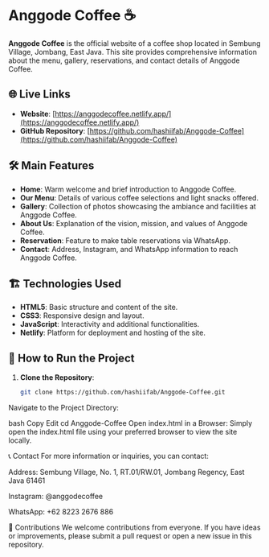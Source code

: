 # Anggode Coffee ☕

**Anggode Coffee** is the official website of a coffee shop located in Sembung Village, Jombang, East Java. This site provides comprehensive information about the menu, gallery, reservations, and contact details of Anggode Coffee.

## 🌐 Live Links

- **Website**: [https://anggodecoffee.netlify.app/](https://anggodecoffee.netlify.app/)
- **GitHub Repository**: [https://github.com/hashiifab/Anggode-Coffee](https://github.com/hashiifab/Anggode-Coffee)

## 🛠️ Main Features

- **Home**: Warm welcome and brief introduction to Anggode Coffee.
- **Our Menu**: Details of various coffee selections and light snacks offered.
- **Gallery**: Collection of photos showcasing the ambiance and facilities at Anggode Coffee.
- **About Us**: Explanation of the vision, mission, and values of Anggode Coffee.
- **Reservation**: Feature to make table reservations via WhatsApp.
- **Contact**: Address, Instagram, and WhatsApp information to reach Anggode Coffee.

## 🏗️ Technologies Used

- **HTML5**: Basic structure and content of the site.
- **CSS3**: Responsive design and layout.
- **JavaScript**: Interactivity and additional functionalities.
- **Netlify**: Platform for deployment and hosting of the site.

## 🚀 How to Run the Project

1. **Clone the Repository**:
   ```bash
   git clone https://github.com/hashiifab/Anggode-Coffee.git
Navigate to the Project Directory:

bash
Copy
Edit
cd Anggode-Coffee
Open index.html in a Browser: Simply open the index.html file using your preferred browser to view the site locally.


📞 Contact
For more information or inquiries, you can contact:

Address: Sembung Village, No. 1, RT.01/RW.01, Jombang Regency, East Java 61461

Instagram: @anggodecoffee

WhatsApp: +62 8223 2676 886

🎉 Contributions
We welcome contributions from everyone. If you have ideas or improvements, please submit a pull request or open a new issue in this repository.
